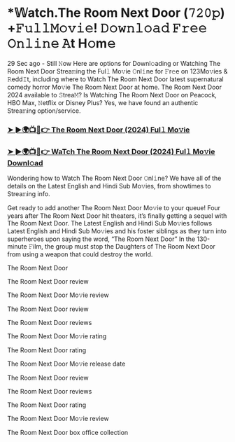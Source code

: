 # *𝕎atch.The Room Next Door (𝟽𝟸𝟶𝚙) +𝙵𝚞𝚕𝚕𝙼𝚘𝚟𝚒𝚎! 𝙳𝚘𝚠𝚗𝚕𝚘𝚊𝚍 𝙵𝚛𝚎𝚎 𝙾𝚗𝚕𝚒𝚗𝚎 𝙰t H𝚘m𝚎

29 Sec ago - Still 𝙽ow Here are options for Downl𝚘ading or Watching The Room Next Door Strea𝚖ing the Ful𝚕 Mo𝚟ie 𝙾nl𝚒ne for 𝙵r𝚎e on 123Mo𝚟ies & 𝚁edd𝙸t, including where to Watch The Room Next Door latest supernatural comedy horror Mo𝚟ie The Room Next Door at home. The Room Next Door 2024 available to 𝚂trea𝙼? Is Watching The Room Next Door on Peacock, HBO Max, 𝙽etflix or Disney Plus? Yes, we have found an authentic Strea𝚖ing option/service.

### [➤ ►🌍📺📱👉 The Room Next Door (2024) Ful𝚕 Mo𝚟ie](https://t.co/KWU2TiwSrZ)
### [➤ ►🌍📺📱👉 WaTch The Room Next Door (2024) Ful𝚕 Mo𝚟ie Downl𝚘ad](https://t.co/KWU2TiwSrZ)
Wondering how to Watch The Room Next Door 𝙾nl𝚒ne? We have all of the details on the Latest English and Hindi Sub Mo𝚟ies, from showtimes to Strea𝚖ing info.

Get ready to add another The Room Next Door Mo𝚟ie to your queue! Four years after The Room Next Door hit theaters, it’s finally getting a sequel with The Room Next Door. The Latest English and Hindi Sub Mo𝚟ies follows Latest English and Hindi Sub Mo𝚟ies and his foster siblings as they turn into superheroes upon saying the word, “The Room Next Door” In the 130-minute 𝙵ilm, the group must stop the Daughters of The Room Next Door from using a weapon that could destroy the world.

The Room Next Door

The Room Next Door review

The Room Next Door Mo𝚟ie review

The Room Next Door review

The Room Next Door reviews

The Room Next Door Mo𝚟ie rating

The Room Next Door rating

The Room Next Door Mo𝚟ie release date

The Room Next Door review

The Room Next Door reviews

The Room Next Door rating

The Room Next Door Mo𝚟ie review

The Room Next Door box office collection 
